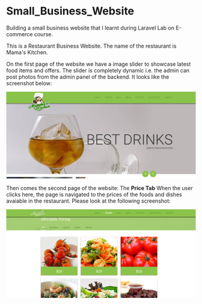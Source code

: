 # Small_Business_Website
Building a small business website that I learnt during Laravel Lab on E-commerce course. 

This is a Restaurant Business Website. The name of the restaurant is Mama's Kitchen.

On the first page of the website we have a image slider to showcase latest food items and offers. The slider is completely dynamic i.e. the admin can post photos from the admin panel of the backend.
It looks like the screenshot below: 

![navigation_bar](https://github.com/munem-shahriar/Small_Business_Website/blob/master/img1.png)

Then comes the second page of the website: The **Price Tab**
When the user clicks here, the page is navigated to the prices of the foods and dishes avaiable in the restaurant.
Please look at the following screenshot: 

![navigation_bar](https://github.com/munem-shahriar/Small_Business_Website/blob/master/price.png)

